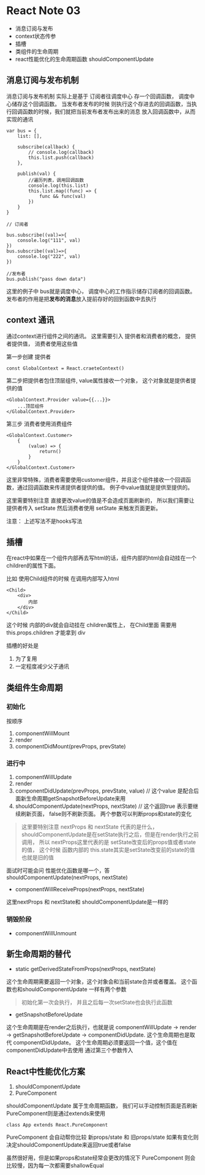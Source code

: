 # React Note 03
* 消息订阅与发布
* context状态传参
* 插槽
* 类组件的生命周期
* react性能优化的生命周期函数 shouldComponentUpdate


## 消息订阅与发布机制

消息订阅与发布机制 实际上是基于 订阅者往调度中心 存一个回调函数， 调度中心储存这个回调函数。 当发布者发布的时候 则执行这个存进去的回调函数，当执行回调函数的时候，我们就把当前发布者发布出来的消息 放入回调函数中，从而实现的通讯

```
var bus = {
    list: [],

    subscribe(callback) {
        // console.log(callback)
        this.list.push(callback)    
    },

    publish(val) {
        //遍历列表，调用回调函数
        console.log(this.list)
        this.list.map((func) => {
            func && func(val)
        })
    }
}

// 订阅者

bus.subscribe((val)=>{
    console.log("111", val)
})
bus.subscribe((val)=>{
    console.log("222", val)
})

//发布者
bus.publish("pass down data")
```

这里的例子中 bus就是调度中心， 调度中心的工作指示储存订阅者的回调函数。 发布者的作用是把**发布的消息**放入提前存好的回到函数中去执行

## context 通讯

通过context进行组件之间的通讯。 这里需要引入 提供者和消费者的概念，  提供者提供值， 消费者使用这些值

第一步创建 提供者
```
const GlobalContext = React.craeteContext()
```

第二步把提供者包住顶层组件, value属性接收一个对象， 这个对象就是提供者提供的值

```
<GlobalContext.Provider value={{...}}>
    ...顶层组件
</GlobalContext.Provider>
```

第三步 消费者使用消费组件

```
<GlobalContext.Customer>
    {
        (value) => {
            return()
        }
    }
</GlobalContext.Customer>
```


这里非常特殊，消费者需要使用customer组件，并且这个组件接收一个回调函数，通过回调函数来传递提供者提供的值。 例子中value值就是提供至提供的。

这里需要特别注意 直接更改value的值是不会造成页面刷新的， 所以我们需要让提供者传入 setState 然后消费者使用 setState 来触发页面更新。

注意： 上述写法不是hooks写法


## 插槽

在react中如果在一个组件内部再去写html的话，组件内部的html会自动挂在一个 children的属性下面。 

比如 使用Child组件的时候 在调用内部写入html
```
<Child>
    <div>
        内部
    </div>
</Child>

```

这个时候  内部的div就会自动挂在 children属性上，  在Child里面 需要用 this.props.children 才能拿到 div

插槽的好处是
1. 为了复用
2. 一定程度减少父子通讯


## 类组件生命周期

### 初始化
按顺序
1. componentWillMount
2. render
3. componentDidMount(prevProps, prevState)


### 进行中
1. componentWillUpdate
2. render
3. componentDidUpdate(prevProps, prevState, value) // 这个value 是配合后面新生命周期getSnapshotBeforeUpdate来用
4. shouldComponentUpdate(nextProps, nextState) // 这个返回true 表示要继续刷新页面， false则不刷新页面。  两个参数可以判断props和state的变化    

> 这里要特别注意 nextProps 和 nextState 代表的是什么，   shouldComponentUpdate是在setState执行之后，但是在render执行之前调用，  所以 nextProps这里代表的是 setState改变后的props值或者state的值， 这个时候 函数内部的 this.state其实是setState改变前的state的值 也就是旧的值

面试时可能会问 性能优化函数是哪一个，答shouldComponentUpdate(nextProps, nextState)


* componentWillReceiveProps(nextProps, nextState)

这里nextProps 和 nextState和 shouldComponentUpdate是一样的
  


### 销毁阶段

* componentWillUnmount


## 新生命周期的替代

* static getDerivedStateFromProps(nextProps, nextState)

这个生命周期需要返回一个对象，这个对象会和当前state合并或者覆盖。 这个函数也和shouldComponentUpdate 一样有两个参数

> 初始化第一次会执行， 并且之后每一次setState也会执行此函数

* getSnapshotBeforeUpdate

这个生命周期是在render之后执行，也就是说 componentWillUpdate -> render -> getSnapshotBeforeUpdate -> componentDidUpdate. 这个生命周期也是取代 componentDidUpdate。  这个生命周期必须要返回一个值，这个值在componentDidUpdate中去使用 通过第三个参数传入

## React中性能优化方案

1. shouldComponentUpdate
2. PureComponent

shouldComponentUpdate 属于生命周期函数， 我们可以手动控制页面是否刷新
PureComponent则是通过extends来使用

```
class App extends React.PureComponent
```

PureComponent 会自动帮你比较 新props/state 和 旧props/state 如果有变化则决定shouldComponentUpdate来返回true或者false

虽然很好用，但是如果props和state经常会更改的情况下 PureComponent 则会比较慢，因为每一次都需要shallowEqual
